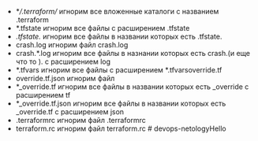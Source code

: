 + **/.terraform/*    игнорим все вложенные каталоги с названием .terraform
+ *.tfstate   игнорим все файлы с расширением .tfstate
+ *.tfstate.* игнорим все файлы в названии которых есть .tfstate.
+ crash.log   игнорим файл crash.log
+ crash.*.log игнорим все файлы в назнании которых есть crash.(и еще что то ). с расширением log 
+ *.tfvars	 игнорим все файлы с расширением *.tfvarsoverride.tf
+ override.tf.json  игнорим файл
+ *_override.tf      игнорим все файлы в названии которых есть _override c расширением tf
+ *_override.tf.json игнорим все файлы в названии которых есть _override.tf c расширением json
+ .terraformrc    игнорим файл  .terraformrc
+ terraform.rc    игнорим файл  terraform.rc # devops-netologyHello


